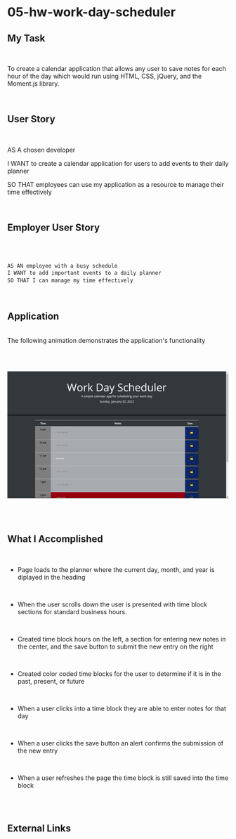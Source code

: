 # 05-hw-work-day-scheduler

## My Task

<br>

 To create a calendar application that allows any user to save notes for each hour of the day which would run using HTML, CSS, jQuery, and the Moment.js library.

<br>

## User Story

<br>

AS A chosen developer

I WANT to create a calendar application for users to add events to their daily planner

SO THAT employees can use my application as a resource to manage their time effectively

<br>

## Employer User Story

<br>

```md

AS AN employee with a busy schedule
I WANT to add important events to a daily planner
SO THAT I can manage my time effectively

```

<br>

## Application

<br>
The following animation demonstrates the application's functionality

<br><br>

![applicationgif](develop/images/work-day-planner.gif)

<br><br>

## What I Accomplished

<br>

* Page loads to the planner where the current day, month, and year is diplayed in the heading
<br>

* When the user scrolls down the user is presented with time block sections for standard business hours. 
<br>

* Created time block hours on the left, a section for entering new notes in the center, and the save button to submit the new entry on the right
<br>

* Created color coded time blocks for the user to determine if it is in the past, present, or future
<br>

* When a user clicks into a time block they are able to enter notes for that day
<br>

* When a user clicks the save button an alert confirms the submission of the new entry 
<br>

* When a user refreshes the page the time block is still saved into the time block

<br><br>


## External Links

